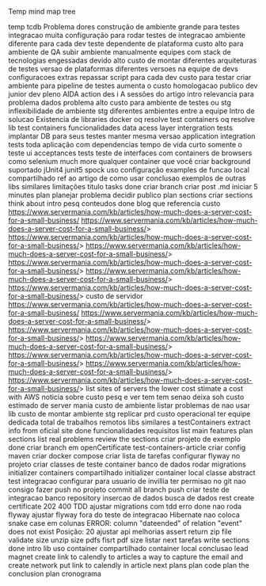 Temp mind map tree

temp tcdb
    Problema
        dores
            construção de ambiente grande para testes integracao
            muita configuração para rodar testes de integracao
            ambiente diferente para cada dev
            teste dependente de plataforma
            custo alto para ambiente de QA
            subir ambiente manualmente
            equipes com stack de tecnologias engessadas
                devido alto custo de montar diferentes arquiteturas de testes
        versao de plataformas
            diferentes versoes na equipe de devs
        configuracoes extras
            repassar script para cada dev
        custo para testar
            criar ambiente para pipeline de testes
                aumenta o custo homologacao
    publico
        dev junior
        dev pleno
    AIDA
        action
        des
        i
        A
    sessões do artigo
        intro
            relevancia para problema
                dados
            problema
                alto custo para ambiente de testes ou stg
                inflexibilidade de ambiente stg
                diferentes ambientes entre a equipe
            Intro de solucao
                Existencia de libraries
                docker
                    oq resolve
                test containers
                    oq resolve
        lib test containers
            funcionalidades
                data acess layer intergration tests
                    implantar DB para seus testes
                    manter mesma versao
                application integration tests
                    toda aplicação com dependencias
                    tempo de vida curto
                        somente o teste
                ui acceptances tests
                    teste de interfaces com containers de browsers como selenium
                much more
                    qualquer container que você criar
            background
                suportado
                    jUnit4
                    junit5
                    spock
        uso
            configuração
            examples de funcao
                local
                compartilhado
            ref ao artigo de como usar
        conclusao
            exemplos de outras libs similares
            limitações
    titulo
    tasks
        done
            criar branch
            criar post .md
            iniciar 5 minutes
            plan
                planejar problema
                decidir publico
                plan sections
            criar sections
            think about intro
            pesq conteudos
                done
                    blog que referencia custo
                        <https://www.servermania.com/kb/articles/how-much-does-a-server-cost-for-a-small-business/> <https://www.servermania.com/kb/articles/how-much-does-a-server-cost-for-a-small-business/>> <https://www.servermania.com/kb/articles/how-much-does-a-server-cost-for-a-small-business/>> <https://www.servermania.com/kb/articles/how-much-does-a-server-cost-for-a-small-business/>> <https://www.servermania.com/kb/articles/how-much-does-a-server-cost-for-a-small-business/>> <https://www.servermania.com/kb/articles/how-much-does-a-server-cost-for-a-small-business/>> <https://www.servermania.com/kb/articles/how-much-does-a-server-cost-for-a-small-business/>>
                    custo de servidor
                        <https://www.servermania.com/kb/articles/how-much-does-a-server-cost-for-a-small-business/> <https://www.servermania.com/kb/articles/how-much-does-a-server-cost-for-a-small-business/>> <https://www.servermania.com/kb/articles/how-much-does-a-server-cost-for-a-small-business/>> <https://www.servermania.com/kb/articles/how-much-does-a-server-cost-for-a-small-business/>> <https://www.servermania.com/kb/articles/how-much-does-a-server-cost-for-a-small-business/>> <https://www.servermania.com/kb/articles/how-much-does-a-server-cost-for-a-small-business/>> <https://www.servermania.com/kb/articles/how-much-does-a-server-cost-for-a-small-business/>>
                        list sites of servers
                            the lower cost
                        stimate a cost with AWS
                    noticia sobre custo
                        pesq e ver tem tem
                            senao deixa soh custo estimado de server mania
                    custo de ambiente
                    listar problemas de nao usar lib
                    custo de montar ambiente stg
                        replicar prd
                    custo operacional
                        ter equipe dedicada
                    total de trabalhos remotos
                    libs similares a testContainers
            extract info from oficial site
                done
                    funcionalidades
                    requisitos
            list main features
            plan sections
                list real problems
            review the sections
        criar projeto de exemplo
            done
                criar branch em openCertificate
                    test-containers-article
                criar config maven
                criar docker compose
                criar lista de tarefas
                configurar flyway no projeto
                criar classes de teste
                    container banco de dados
                        rodar migrations
                    initializer containers compartilhado
                    initializer container local
                    classe abstract test integracao
                configurar para usuario de invillia ter permisao no git
                    nao consigo fazer push no projeto
                commit all branch
                    push
                criar teste de integracao
                    banco
                        repository
                            insercao de dados
                            busca de dados
                        rest
                            create certificate
                                202
                                400
            TDD
                ajustar migrations com tdd
                    erro
                        done
                            nao roda flyway
                                ajustar flyway fora do teste de integracao
                        Hibernate
                            nao coloca snake case em colunas
                                ERROR: column "dateended" of relation "event" does not exist
                                    Posição: 20
                ajustar api
            melhorias
                assert
                    return zip file
                        validate
                            size
                            unzip
                                size pdfs
                                fisrt pdf size
            listar next tarefas
        write sections
            done
                intro
                lib
            uso
                container compartilhado
                container local
            conclusao
        lead magnet
            create link to calendly to articles
                a way to capture the email and create network
            put link to calendly in article
        next plans
            plan code
            plan the conclusion
            plan cronograma
